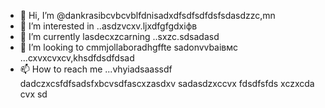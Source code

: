 - 👋 Hi, I’m @dankrasibcvbcvblfdnisadxdfsdfsdfdsfsdasdzzc,mn
- 👀 I’m interested in ..asdzvcxv.ljxdfgfgdxіфв
- 🌱 I’m currently lasdecxzcarning ..sxzc.sdsadasd
- 💞️ I’m looking to cmmjollaboradhgffte sadonvvbаівмс ...cxvxcvxcv,khsdfdsdfdsad
- 📫 How to reach me ...vhyiadsaassdf
dadczxcsfdfsadsfxbcvsdfascxzasdxv
sadasdzxccvx
fdsdfsfds
xczxcda
cvx
sd
